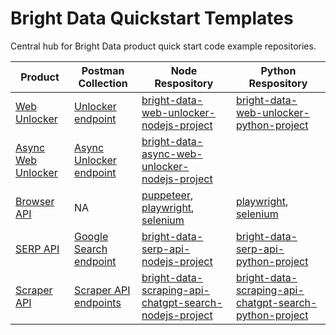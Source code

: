 # Bright Data Quickstart Templates
Central hub for Bright Data product quick start code example repositories.

| Product | Postman Collection | Node Respository | Python Respository |
|---------|------------|-------------|-------------|
| [Web Unlocker](https://brightdata.com/products/web-unlocker) |[Unlocker endpoint](https://www.postman.com/bright-data-api/bright-data-api/request/f0g939o/unlock-website)| [bright-data-web-unlocker-nodejs-project](https://github.com/luminati-io/bright-data-web-unlocker-nodejs-project)|[bright-data-web-unlocker-python-project](https://github.com/luminati-io/bright-data-web-unlocker-python-project)|
| [Async Web Unlocker](https://brightdata.com/products/web-unlocker) |[Async Unlocker endpoint](https://www.postman.com/bright-data-api/bright-data-api/request/5bmflk0/asynchronous-unlock-website)|[bright-data-async-web-unlocker-nodejs-project](https://github.com/brightdata/bright-data-async-web-unlocker-nodejs-project)||
| [Browser API](https://brightdata.com/products/scraping-browser) |NA| [puppeteer](https://github.com/luminati-io/bright-data-scraping-browser-nodejs-puppeteer-project), [playwright](https://github.com/luminati-io/bright-data-scraping-browser-nodejs-playwright-project), [selenium](https://github.com/luminati-io/bright-data-scraping-browser-nodejs-selenium-project) | [playwright](https://github.com/brightdata/bright-data-browser-api-python-playwright-project), [selenium](https://github.com/brightdata/bright-data-browser-api-python-selenium-project) |
| [SERP API](https://brightdata.com/products/serp-api) | [Google Search endpoint](https://www.postman.com/bright-data-api/bright-data-api/request/kpq952m/google-search-serp) | [bright-data-serp-api-nodejs-project](https://github.com/luminati-io/bright-data-serp-api-nodejs-project)| [bright-data-serp-api-python-project](https://github.com/brightdata/bright-data-serp-api-python-project)|
| [Scraper API](https://brightdata.com/products/web-scraper)| [Scraper API endpoints](https://www.postman.com/bright-data-api/bright-data-api/folder/6gbnh9x/web-scrapers)| [bright-data-scraping-api-chatgpt-search-nodejs-project](https://github.com/brightdata/bright-data-scrape-chatgpt-search-nodejs-project)|[bright-data-scraping-api-chatgpt-search-python-project](https://github.com/brightdata/bright-data-scrape-chatgpt-search-python-project)|

